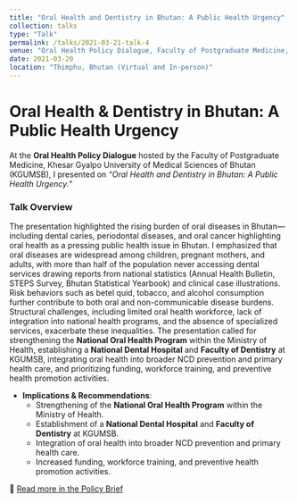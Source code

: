 ```yaml
---
title: "Oral Health and Dentistry in Bhutan: A Public Health Urgency"
collection: talks
type: "Talk"
permalink: /talks/2021-03-21-talk-4
venue: "Oral Health Policy Dialogue, Faculty of Postgraduate Medicine, Khesar Gyalpo University of Medical Sciences of Bhutan"
date: 2021-03-20
location: "Thimphu, Bhutan (Virtual and In-person)"
---
```


# Oral Health & Dentistry in Bhutan: A Public Health Urgency  

At the **Oral Health Policy Dialogue** hosted by the Faculty of Postgraduate Medicine, Khesar Gyalpo University of Medical Sciences of Bhutan (KGUMSB), I presented on *“Oral Health and Dentistry in Bhutan: A Public Health Urgency.”*  

### Talk Overview  
The presentation highlighted the rising burden of oral diseases in Bhutan—including dental caries, periodontal diseases, and oral cancer highlighting oral health as a pressing public health issue in Bhutan. I emphasized that oral diseases are widespread among children, pregnant mothers, and adults, with more than half of the population never accessing dental services drawing reports from national statistics (Annual Health Bulletin, STEPS Survey, Bhutan Statistical Yearbook) and clinical case illustrations. Risk behaviors such as betel quid, tobacco, and alcohol consumption further contribute to both oral and non-communicable disease burdens. Structural challenges, including limited oral health workforce, lack of integration into national health programs, and the absence of specialized services, exacerbate these inequalities. The presentation called for strengthening the **National Oral Health Program** within the Ministry of Health, establishing a **National Dental Hospital** and **Faculty of Dentistry** at KGUMSB, integrating oral health into broader NCD prevention and primary health care, and prioritizing funding, workforce training, and preventive health promotion activities.     
- **Implications & Recommendations**:  
  - Strengthening of the **National Oral Health Program** within the Ministry of Health.  
  - Establishment of a **National Dental Hospital** and **Faculty of Dentistry** at KGUMSB.  
  - Integration of oral health into broader NCD prevention and primary health care.  
  - Increased funding, workforce training, and preventive health promotion activities.  

📖 [Read more in the Policy Brief](https://bhj.com.bt/index.php/bhj/article/view/186)  
